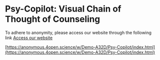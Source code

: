 # Psy-Copilot: Visual Chain of Thought of Counseling
To adhere to anonymity, please access our website through the following link
[Access our website](https://anonymous.4open.science/w/Demo-A32D/Psy-Copilot/index.html) 

[https://anonymous.4open.science/w/Demo-A32D/Psy-Copilot/index.html](https://anonymous.4open.science/w/Demo-A32D/Psy-Copilot/index.html)
